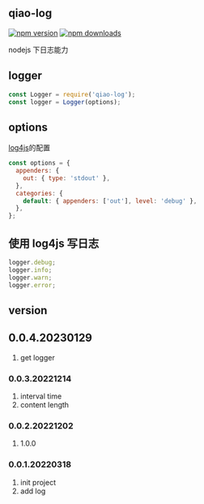 ## qiao-log

[![npm version](https://img.shields.io/npm/v/qiao-log.svg?style=flat-square)](https://www.npmjs.org/package/qiao-log)
[![npm downloads](https://img.shields.io/npm/dm/qiao-log.svg?style=flat-square)](https://npm-stat.com/charts.html?package=qiao-log)

nodejs 下日志能力

## logger

```javascript
const Logger = require('qiao-log');
const logger = Logger(options);
```

## options

[log4js](https://log4js-node.github.io/log4js-node/index.html)的配置

```javascript
const options = {
  appenders: {
    out: { type: 'stdout' },
  },
  categories: {
    default: { appenders: ['out'], level: 'debug' },
  },
};
```

## 使用 log4js 写日志

```javascript
logger.debug;
logger.info;
logger.warn;
logger.error;
```

## version

## 0.0.4.20230129

1. get logger

### 0.0.3.20221214

1. interval time
2. content length

### 0.0.2.20221202

1. 1.0.0

### 0.0.1.20220318

1. init project
2. add log
